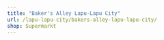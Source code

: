 ```yaml
---
title: "Baker's Alley Lapu-Lapu City"
url: /lapu-lapu-city/bakers-alley-lapu-lapu-city/
shop: Supermarkt
---
```


